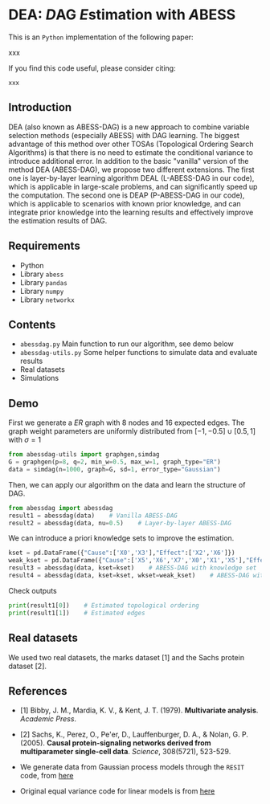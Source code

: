 # DEA: *D*AG *E*stimation with *A*BESS 

This is an `Python` implementation of the following paper:

xxx

If you find this code useful, please consider citing:
```
xxx
```

## Introduction

DEA (also known as ABESS-DAG) is a new approach to combine variable selection methods (especially ABESS) with DAG learning. The biggest advantage of this method over other TOSAs (Topological Ordering Search Algorithms) is that there is no need to estimate the conditional variance to introduce additional error. In addition to the basic "vanilla" version of the method DEA (ABESS-DAG), we propose two different extensions. The first one is layer-by-layer learning algorithm DEAL (L-ABESS-DAG in our code), which is applicable in large-scale problems, and can significantly speed up the computation. The second one is DEAP (P-ABESS-DAG in our code), which is applicable to scenarios with known prior knowledge, and can integrate prior knowledge into the learning results and effectively improve the estimation results of DAG.


## Requirements
- Python
- Library `abess`
- Library `pandas`
- Library `numpy`
- Library `networkx`

## Contents
- `abessdag.py` Main function to run our algorithm, see demo below
- `abessdag-utils.py` Some helper functions to simulate data and evaluate results
- Real datasets
- Simulations

## Demo
First we generate a *ER* graph with 8 nodes and 16 expected edges. The graph weight parameters are uniformly distributed from $[-1,-0.5]\cup[0.5,1]$ with $\sigma=1$

```python
from abessdag-utils import graphgen,simdag
G = graphgen(p=8, q=2, min_w=0.5, max_w=1, graph_type="ER")
data = simdag(n=1000, graph=G, sd=1, error_type="Gaussian")
```

Then, we can apply our algorithm on the data and learn the structure of DAG.
```python
from abessdag import abessdag
result1 = abessdag(data)    # Vanilla ABESS-DAG
result2 = abessdag(data, nu=0.5)    # Layer-by-layer ABESS-DAG
```

We can introduce a priori knowledge sets to improve the estimation.
```python
kset = pd.DataFrame({"Cause":['X0','X3'],"Effect":['X2','X6']})
weak_kset = pd.DataFrame({"Cause":['X5','X6','X7','X0','X1','X5'],"Effect":['X0','X1','X2','X6','X0','X4']})
result3 = abessdag(data, kset=kset)    # ABESS-DAG with knowledge set
result4 = abessdag(data, kset=kset, wkset=weak_kset)    # ABESS-DAG with strong and weak knowledge sets
```

Check outputs
```python
print(result1[0])    # Estimated topological ordering
print(result1[1])    # Estimated edges
```

## Real datasets
We used two real datasets, the marks dataset [1] and the Sachs protein dataset [2].

## References
- [1] Bibby, J. M., Mardia, K. V., & Kent, J. T. (1979). **Multivariate analysis**. *Academic Press*.
- [2] Sachs, K., Perez, O., Pe'er, D., Lauffenburger, D. A., & Nolan, G. P. (2005). **Causal protein-signaling networks derived from multiparameter single-cell data**. *Science*, 308(5721), 523-529.

- We generate data from Gaussian process models through the `RESIT` code, from [here](https://staff.fnwi.uva.nl/j.m.mooij/code/codeANM.zip)
- Original equal variance code for linear models is from [here](https://github.com/WY-Chen/EqVarDAG)
